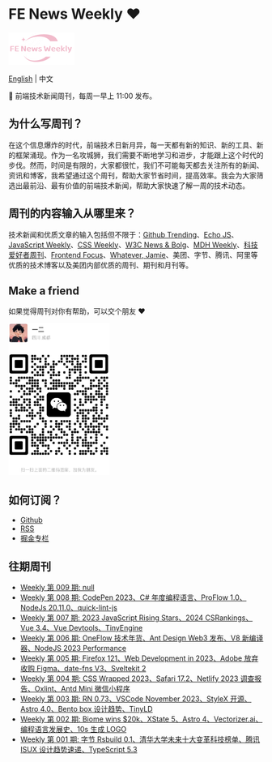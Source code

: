 # FE News Weekly ❤️

<img src="https://raw.githubusercontent.com/campcc/weekly/main/images/logo.png" width="130" height="64" />
    
[English](README.md) | 中文

🚀 前端技术新闻周刊，每周一早上 11:00 发布。

## 为什么写周刊？

在这个信息爆炸的时代，前端技术日新月异，每一天都有新的知识、新的工具、新的框架涌现。作为一名攻城狮，我们需要不断地学习和进步，才能跟上这个时代的步伐。然而，时间是有限的，大家都很忙，我们不可能每天都去关注所有的新闻、资讯和博客，我希望通过这个周刊，帮助大家节省时间，提高效率。我会为大家筛选出最前沿、最有价值的前端技术新闻，帮助大家快速了解一周的技术动态。

## 周刊的内容输入从哪里来？

技术新闻和优质文章的输入包括但不限于：[Github Trending](https://github.com/trending)、[Echo JS](https://www.echojs.com/)、[JavaScript Weekly](https://javascriptweekly.com/)、[CSS Weekly](https://css-weekly.com/)、[W3C News & Bolg](https://www.w3.org/news-events/)、[MDH Weekly](https://mdhweekly.com/)、[科技爱好者周刊](https://github.com/ruanyf/weekly)、[Frontend Focus](https://frontendfoc.us/)、[Whatever, Jamie](https://buttondown.email/whatever_jamie)、美团、字节、腾讯、阿里等优质的技术博客以及美团内部优质的周刊、期刊和月刊等。

## Make a friend

如果觉得周刊对你有帮助，可以交个朋友 ❤️

<img src="https://raw.githubusercontent.com/campcc/weekly/main/images/wechat.png" width="200" height="300" />

## 如何订阅？

- [Github](https://github.com/campcc/weekly)
- [RSS](https://campcc.github.io/weekly/public/rss.xml)
- [掘金专栏](https://juejin.cn/column/7304558952179023908)

## 往期周刊

- [Weekly 第 009 期: null](https://campcc.github.io/weekly/docs/issue-009)
- [Weekly 第 008 期: CodePen 2023、C# 年度编程语言、ProFlow 1.0、NodeJs 20.11.0、quick-lint-js](https://campcc.github.io/weekly/docs/issue-008)
- [Weekly 第 007 期: 2023 JavaScript Rising Stars、2024 CSRankings、Vue 3.4、Vue Devtools、TinyEngine](https://campcc.github.io/weekly/docs/issue-007)
- [Weekly 第 006 期: OneFlow 技术年货、Ant Design Web3 发布、V8 新编译器、NodeJS 2023 Performance](https://campcc.github.io/weekly/docs/issue-006)
- [Weekly 第 005 期: Firefox 121、Web Development in 2023、Adobe 放弃收购 Figma、date-fns V3、Sveltekit 2](https://campcc.github.io/weekly/docs/issue-005)
- [Weekly 第 004 期: CSS Wrapped 2023、Safari 17.2、Netlify 2023 调查报告、Oxlint、Antd Mini 微信小程序](https://campcc.github.io/weekly/docs/issue-004)
- [Weekly 第 003 期: RN 0.73、VSCode November 2023、StyleX 开源、Astro 4.0、Bento box 设计趋势、TinyLD](https://campcc.github.io/weekly/docs/issue-003)
- [Weekly 第 002 期: Biome wins $20k、XState 5、Astro 4、Vectorizer.ai、编程语言发展史、10s 生成 LOGO](https://campcc.github.io/weekly/docs/issue-002)
- [Weekly 第 001 期: 字节 Rsbuild 0.1、清华大学未来十大变革科技榜单、腾讯 ISUX 设计趋势速递、TypeScript 5.3](https://campcc.github.io/weekly/docs/issue-001)
